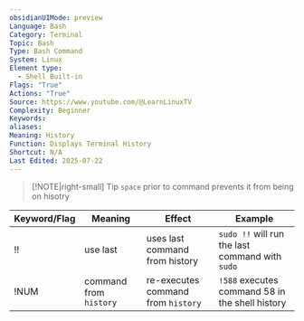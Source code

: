 ```yaml
---
obsidianUIMode: preview
Language: Bash
Category: Terminal
Topic: Bash
Type: Bash Command
System: Linux
Element type:
  - Shell Built-in
Flags: "True"
Actions: "True"
Source: https://www.youtube.com/@LearnLinuxTV
Complexity: Beginner
Keywords: 
aliases: 
Meaning: History
Function: Displays Terminal History
Shortcut: N/A
Last Edited: 2025-07-22
---
```

> [!NOTE|right-small] Tip
> `space` prior to command prevents it from being on hisotry

| Keyword/Flag | Meaning                | Effect                             | Example                                         |
| ------------ | ---------------------- | ---------------------------------- | ----------------------------------------------- |
| !!           | use last               | uses last command from history     | `sudo !!` will run the last command with `sudo` |
| !NUM         | command from `history` | re-executes command from `history` | `!588` executes command 58 in the shell history |
